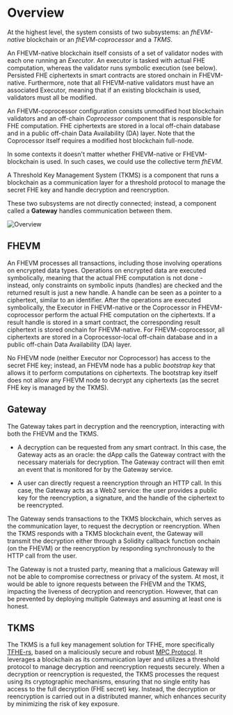 # Overview

At the highest level, the system consists of two subsystems: an _fhEVM-native_ blockchain or an _fhEVM-coprocessor_ and a _TKMS_.

An FHEVM-native blockchain itself consists of a set of validator nodes with each one running an _Executor_. An executor is tasked with actual FHE computation, whereas the validator runs symbolic execution (see below). Persisted FHE ciphertexts in smart contracts are stored onchain in FHEVM-native. Furthermore, note that all FHEVM-native validators must have an associated Executor, meaning that if an existing blockchain is used, validators must all be modified.

An FHEVM-coprocessor configuration consists unmodified host blockchain validators and an off-chain _Coprocessor_ component that is responsible for FHE computation. FHE ciphertexts are stored in a local off-chain database and in a public off-chain Data Availability (DA) layer. Note that the Coprocessor itself requires a modified host blockchain full-node.

In some contexts it doesn't matter whether FHEVM-native or FHEVM-blockchain is used. In such cases, we could use the collective term _fhEVM_.

A Threshold Key Management System (TKMS) is a component that runs a blockchain as a communication layer for a threshold protocol to manage the secret FHE key and handle decryption and reencryption.

These two subsystems are not directly connected; instead, a component called a **Gateway** handles communication between them.

![Overview](../assets/overview.png)

## FHEVM

An FHEVM processes all transactions, including those involving operations on encrypted data types. Operations on encrypted data are executed symbolically, meaning that the actual FHE computation is not done - instead, only constraints on symbolic inputs (handles) are checked and the returned result is just a new handle. A handle can be seen as a pointer to a ciphertext, similar to an identifier. After the operations are executed symbolically, the Executor in FHEVM-native or the Coprocessor in FHEVM-coprocessor perform the actual FHE computation on the ciphertexts. If a result handle is stored in a smart contract, the corresponding result ciphertext is stored onchain for FHEVM-native. For FHEVM-coprocessor, all ciphertexts are stored in a Coprocessor-local off-chain database and in a public off-chain Data Availability (DA) layer.

No FHEVM node (neither Executor nor Coprocessor) has access to the secret FHE key; instead, an FHEVM node has a public _bootstrap key_ that allows it to perform computations on ciphertexts. The bootstrap key itself does not allow any FHEVM node to decrypt any ciphertexts (as the secret FHE key is managed by the TKMS).

## Gateway

The Gateway takes part in decryption and the reencryption, interacting with both the FHEVM and the TKMS.

- A decryption can be requested from any smart contract. In this case, the Gateway acts as an oracle: the dApp calls the Gateway contract with the necessary materials for decryption. The Gateway contract will then emit an event that is monitored for by the Gateway service.

- A user can directly request a reencryption through an HTTP call. In this case, the Gateway acts as a Web2 service: the user provides a public key for the reencryption, a signature, and the handle of the ciphertext to be reencrypted.

The Gateway sends transactions to the TKMS blockchain, which serves as the communication layer, to request the decryption or reencryption. When the TKMS responds with a TKMS blockchain event, the Gateway will transmit the decryption either through a Solidity callback function onchain (on the FHEVM) or the reencryption by responding synchronously to the HTTP call from the user.

The Gateway is not a trusted party, meaning that a malicious Gateway will not be able to compromise correctness or privacy of the system. At most, it would be able to ignore requests between the FHEVM and the TKMS, impacting the liveness of decryption and reencryption. However, that can be prevented by deploying multiple Gateways and assuming at least one is honest.

## TKMS

The TKMS is a full key management solution for TFHE, more specifically [TFHE-rs](https://github.com/zama-ai/tfhe-rs), based on a maliciously secure and robust [MPC Protocol](https://eprint.iacr.org/2023/815).
It leverages a blockchain as its communication layer and utilizes a threshold protocol to manage decryption and reencryption requests securely. When a decryption or reencryption is requested, the TKMS processes the request using its cryptographic mechanisms, ensuring that no single entity has access to the full decryption (FHE secret) key. Instead, the decryption or reencryption is carried out in a distributed manner, which enhances security by minimizing the risk of key exposure.
